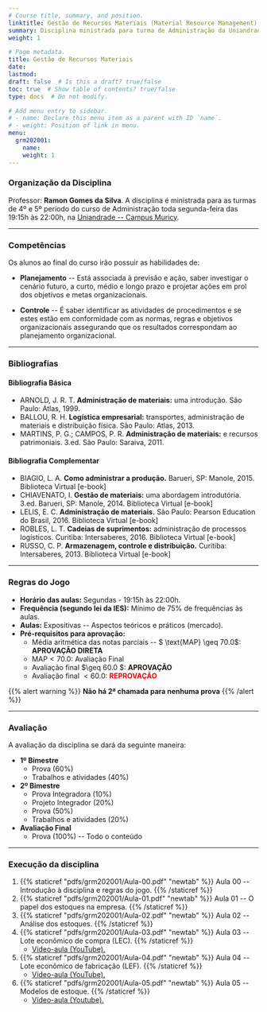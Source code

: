 ```yaml
---
# Course title, summary, and position.
linktitle: Gestão de Recursos Materiais (Material Resource Management)
summary: Disciplina ministrada para turma de Administração da Uniandrade no 1º semestre de 2020.
weight: 1

# Page metadata.
title: Gestão de Recursos Materiais
date: 
lastmod: 
draft: false  # Is this a draft? true/false
toc: true  # Show table of contents? true/false
type: docs  # Do not modify.

# Add menu entry to sidebar.
# - name: Declare this menu item as a parent with ID `name`.
# - weight: Position of link in menu.
menu:
  grm202001:
    name: 
    weight: 1
---
```


### Organização da Disciplina

Professor: **Ramon Gomes da Silva**. A disciplina é ministrada para as turmas de 4º e 5º período do curso de Administração toda segunda-feira das 19:15h às 22:00h, na [Uniandrade -- Campus Muricy](https://www.uniandrade.br/).

---

### Competências

Os alunos ao final do curso irão possuir as habilidades de:

* **Planejamento** -- Está associada à previsão e ação, saber investigar o cenário futuro, a curto, médio e longo prazo e projetar ações em prol dos objetivos e metas organizacionais.

* **Controle** -- É saber identificar as atividades de procedimentos e se estes estão em conformidade com as normas, regras e objetivos organizacionais assegurando que os resultados correspondam ao planejamento organizacional.

---

### Bibliografias

#### Bibliografia Básica

- ARNOLD, J. R. T. **Administração de materiais:** uma introdução. São Paulo: Atlas, 1999.
- BALLOU, R. H. **Logística empresarial:** transportes, administração de materiais e distribuição física. São Paulo: Atlas, 2013.
- MARTINS, P. G.; CAMPOS, P. R. **Administração de materiais:** e recursos patrimoniais. 3.ed. São Paulo: Saraiva, 2011.

#### Bibliografia Complementar

- BIAGIO, L. A. **Como administrar a produção.** Barueri, SP: Manole, 2015. Biblioteca Virtual [e-book]
- CHIAVENATO, I. **Gestão de materiais:** uma abordagem introdutória. 3.ed. Barueri, SP: Manole, 2014. Biblioteca Virtual [e-book]
- LELIS, E. C. **Administração de materiais.** São Paulo: Pearson Education do Brasil, 2016. Biblioteca Virtual [e-book]
- ROBLES, L. T. **Cadeias de suprimentos:** administração de processos logísticos. Curitiba: Intersaberes, 2016. Biblioteca Virtual [e-book]
- RUSSO, C. P. **Armazenagem, controle e distribuição.** Curitiba: Intersaberes, 2013. Biblioteca Virtual [e-book]

---

### Regras do Jogo

* **Horário das aulas:** Segundas - 19:15h às 22:00h.
* **Frequência (segundo lei da IES):** Mínimo de 75% de frequências às aulas.
* **Aulas:** Expositivas -- Aspectos teóricos e práticos (mercado).
* **Pré-requisitos para aprovação:**
	* Média aritmética das notas parciais -- $ \text{MAP} \geq 70.0$: **APROVAÇÃO DIRETA** 
	* $\text{MAP} < 70.0$: Avaliação Final
	* Avaliação final $\geq 60.0 $: **APROVAÇÃO**
	* Avaliação final $< 60.0$: <span style="color:red"> **REPROVAÇÃO** </span>

{{% alert warning %}}
**Não há 2ª chamada para nenhuma prova**
{{% /alert %}}

---

### Avaliação

A avaliação da disciplina se dará da seguinte maneira:

* **1º Bimestre**
	* Prova (60%)
	* Trabalhos e atividades (40%)
* **2º Bimestre**
	* Prova Integradora (10%)
	* Projeto Integrador (20%)
	* Prova (50%)
	* Trabalhos e atividades (20%)
* **Avaliação Final**
	* Prova (100%) -- Todo o conteúdo

---

### Execução da disciplina

1. {{% staticref "pdfs/grm202001/Aula-00.pdf" "newtab" %}} Aula 00 -- Introdução à disciplina e regras do jogo. {{% /staticref %}}
2. {{% staticref "pdfs/grm202001/Aula-01.pdf" "newtab" %}} Aula 01 -- O papel dos estoques na empresa. {{% /staticref %}}
3. {{% staticref "pdfs/grm202001/Aula-02.pdf" "newtab" %}} Aula 02 -- Análise dos estoques. {{% /staticref %}}
4. {{% staticref "pdfs/grm202001/Aula-03.pdf" "newtab" %}} Aula 03 -- Lote econômico de compra (LEC). {{% /staticref %}}
	- [Vídeo-aula (YouTube).](https://youtu.be/qJnQ5gG8slA)
5. {{% staticref "pdfs/grm202001/Aula-04.pdf" "newtab" %}} Aula 04 -- Lote econômico de fabricação (LEF). {{% /staticref %}}
	- [Vídeo-aula (YouTube).](https://youtu.be/P_JHKij4sbM)
6. {{% staticref "pdfs/grm202001/Aula-05.pdf" "newtab" %}} Aula 05 -- Modelos de estoque. {{% /staticref %}}
	- [Vídeo-aula (Youtube).](https://youtu.be/z8cf8NqFerM)